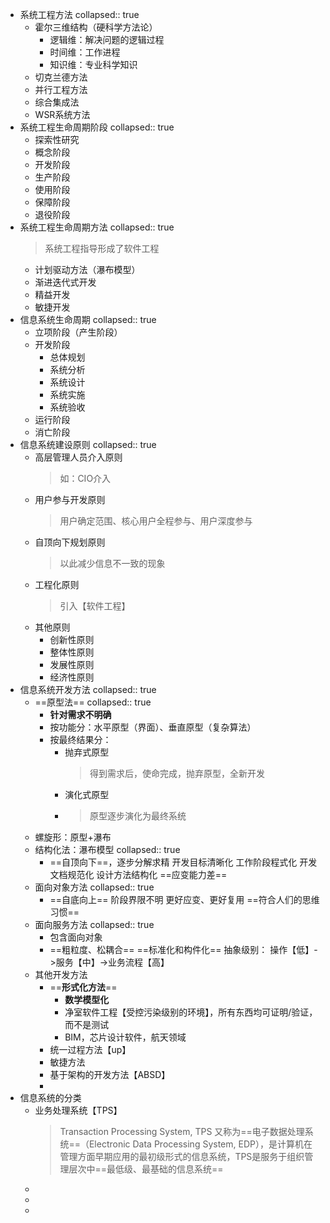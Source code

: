 - 系统工程方法
  collapsed:: true
	- 霍尔三维结构（硬科学方法论）
		- 逻辑维：解决问题的逻辑过程
		- 时间维：工作进程
		- 知识维：专业科学知识
	- 切克兰德方法
	- 并行工程方法
	- 综合集成法
	- WSR系统方法
- 系统工程生命周期阶段
  collapsed:: true
	- 探索性研究
	- 概念阶段
	- 开发阶段
	- 生产阶段
	- 使用阶段
	- 保障阶段
	- 退役阶段
- 系统工程生命周期方法
  collapsed:: true
  >系统工程指导形成了软件工程
	- 计划驱动方法（瀑布模型）
	- 渐进迭代式开发
	- 精益开发
	- 敏捷开发
- 信息系统生命周期
  collapsed:: true
	- 立项阶段（产生阶段）
	- 开发阶段
		- 总体规划
		- 系统分析
		- 系统设计
		- 系统实施
		- 系统验收
	- 运行阶段
	- 消亡阶段
- 信息系统建设原则
  collapsed:: true
	- 高层管理人员介入原则
	  >如：CIO介入
	- 用户参与开发原则
	  >用户确定范围、核心用户全程参与、用户深度参与
	- 自顶向下规划原则
	  >以此减少信息不一致的现象
	- 工程化原则
	  >引入【软件工程】
	- 其他原则
		- 创新性原则
		- 整体性原则
		- 发展性原则
		- 经济性原则
- 信息系统开发方法
  collapsed:: true
	- ==原型法==
	  collapsed:: true
		- **针对需求不明确**
		- 按功能分：水平原型（界面）、垂直原型（复杂算法）
		- 按最终结果分：
			- 抛弃式原型
			  >得到需求后，使命完成，抛弃原型，全新开发
			- 演化式原型
			- >原型逐步演化为最终系统
	- 螺旋形：原型+瀑布
	- 结构化法：瀑布模型
	  collapsed:: true
		- ==自顶向下==，逐步分解求精
		  开发目标清晰化
		  工作阶段程式化
		  开发文档规范化
		  设计方法结构化
		  ==应变能力差==
	- 面向对象方法
	  collapsed:: true
		- ==自底向上==
		  阶段界限不明
		  更好应变、更好复用
		  ==符合人们的思维习惯==
	- 面向服务方法
	  collapsed:: true
		- 包含面向对象
		- ==粗粒度、松耦合==
		  ==标准化和构件化==
		  抽象级别：
		  操作【低】->服务【中】->业务流程【高】
	- 其他开发方法
		- ==**形式化方法**==
			- **数学模型化**
			- 净室软件工程【受控污染级别的环境】，所有东西均可证明/验证，而不是测试
			- BIM，芯片设计软件，航天领域
		- 统一过程方法【up】
		- 敏捷方法
		- 基于架构的开发方法【ABSD】
		-
- 信息系统的分类
	- 业务处理系统【TPS】
	  >Transaction Processing System, TPS 又称为==电子数据处理系统==（Electronic Data Processing System, EDP），是计算机在管理方面早期应用的最初级形式的信息系统，TPS是服务于组织管理层次中==最低级、最基础的信息系统==
	-
	-
	-